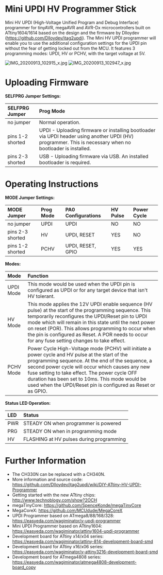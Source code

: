# Mini UPDI HV Programmer Stick
Mini HV UPDI (High-Voltage Unified Program and Debug Interface) programmer for tinyAVR, megaAVR and AVR-Dx microcontrollers built on ATtiny1604/1614 based on the design and the firmware by Dlloydev (https://github.com/Dlloydev/jtag2updi). The Mini HV UPDI programmer will enable you to use the additional configuration settings for the UPDI pin without the fear of getting locked out from the MCU. It features 3 programming modes: UPDI, HV or PCHV, with the target voltage at 5V.

![IMG_20200913_102915_x.jpg](https://image.easyeda.com/pullimage/WHLYr95X94WEz8xDnWDjL9huWchuZqdKR6tdkJLe.jpeg)
![IMG_20200913_102947_x.jpg](https://image.easyeda.com/pullimage/Y3l77uJMz41Lhfrs3PIsd4ozecEohC2g1A3MwJd7.jpeg)

# Uploading Firmware

**SELFPRG Jumper Settings:**

|SELFPRG Jumper|Prog Mode|
|:-|:-|
|no jumper|Normal operation.|
|pins 1-2 shorted|UPDI - Uploading firmware or installing bootloader via UPDI header using another UPDI (HV) programmer. This is necessary when no bootloader is installed.|
|pins 2-3 shorted|USB - Uploading firmware via USB. An installed bootloader is required.|

# Operating Instructions

**MODE Jumper Settings:**

|MODE Jumper|Prog Mode|PA0 Configurations|HV Pulse|Power Cycle|
|:-|:-|:-|:-|:-|
|no jumper|UPDI|UPDI|NO|NO|
|pins 2-3 shorted|HV|UPDI, RESET|YES|NO|
|pins 1-2 shorted|PCHV|UPDI, RESET, GPIO|YES|YES|

**Modes:**

|Mode|Function|
|:-|:-|
|UPDI Mode|This mode would be used when the UPDI pin is configured as UPDI or for any target device that isn't HV tolerant.|
|HV Mode|This mode applies the 12V UPDI enable sequence (HV pulse) at the start of the programming sequence. This temporarily reconfigures the UPDI/Reset pin to UPDI mode which will remain in this state until the next power on reset (POR). This allows programming to occur when the pin is configured as Reset. A POR needs to occur for any fuse setting changes to take effect.|
|PCHV Mode|Power Cycle High-Voltage mode (PCHV) will initiate a power cycle and HV pulse at the start of the programming sequence. At the end of the sequence, a second power cycle will occur which causes any new fuse setting to take effect. The power cycle OFF duration has been set to 10ms. This mode would be used when the UPDI/Reset pin is configured as Reset or as GPIO.|

**Status LED Operation:**

|LED|Status|
|:-|:-|
|PWR|STEADY ON when programmer is powered|
|PRG|STEADY ON when in programming mode|
|HV|FLASHING at HV pulses during programming|

# Further Information
- The CH330N can be replaced with a CH340N.
- More information and source code: https://github.com/Dlloydev/jtag2updi/wiki/DIY-ATtiny-HV-UPDI-Programmer
- Getting started with the new ATtiny chips: http://www.technoblogy.com/show?2OCH
- megaTinyCore: https://github.com/SpenceKonde/megaTinyCore
- MegaCoreX: https://github.com/MCUdude/MegaCoreX
- UPDI Programmer based on ATmega8/88/168/328: https://easyeda.com/wagiminator/y-updi-programmer
- Mini UPDI Programmer based on ATtiny1604: https://easyeda.com/wagiminator/attiny1604-updi-programmer
- Development board for ATtiny x14/x04 series: https://easyeda.com/wagiminator/attiny-814-development-board-smd
- Development board for ATtiny x16/x06 series: https://easyeda.com/wagiminator/y-attiny3216-development-board-smd
- Development board for ATmega4808 series: https://easyeda.com/wagiminator/atmega4808-development-board_copy
